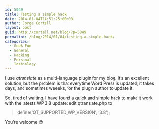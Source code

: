 ```yaml
---
id: 5049
title: Testing a simple hack
date: 2014-01-04T14:51:25+00:00
author: Jorge Cortell
layout: post
guid: http://cortell.net/blog/?p=5049
permalink: /blog/2014/01/04/testing-a-simple-hack/
categories:
  - Geek Fun
  - General
  - Hacking
  - Personal
  - Technology
---
```

I use _qtranslate_ as a multi-language plugin for my blog. It&#8217;s an excellent solution, but the problem is that everytime Word Press is updated, it takes days, and sometimes weeeks, for the plugin author to update it.

So, tired of waiting, I have found a quick and simple hack to make it work with the latests WP 3.8 update: edit qtranslate.php to

> define(&#8216;QT\_SUPPORTED\_WP_VERSION&#8217;, &#8216;3.8&#8217;);

You&#8217;re welcome 😉